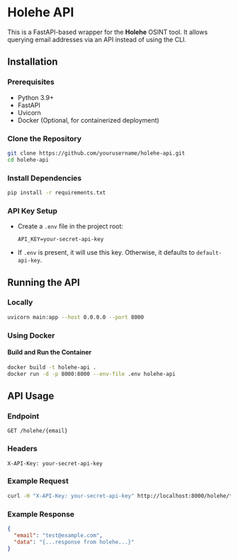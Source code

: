 # Holehe API

This is a FastAPI-based wrapper for the **Holehe** OSINT tool. It allows querying email addresses via an API instead of using the CLI.

## Installation

### Prerequisites
- Python 3.9+
- FastAPI
- Uvicorn
- Docker (Optional, for containerized deployment)

### Clone the Repository
```bash
git clone https://github.com/yourusername/holehe-api.git
cd holehe-api
```

### Install Dependencies
```bash
pip install -r requirements.txt
```

### API Key Setup
- Create a `.env` file in the project root:
  ```
  API_KEY=your-secret-api-key
  ```
- If `.env` is present, it will use this key. Otherwise, it defaults to `default-api-key`.

## Running the API
### Locally
```bash
uvicorn main:app --host 0.0.0.0 --port 8000
```

### Using Docker
#### Build and Run the Container
```bash
docker build -t holehe-api .
docker run -d -p 8000:8000 --env-file .env holehe-api
```

## API Usage
### Endpoint
```
GET /holehe/{email}
```

### Headers
```
X-API-Key: your-secret-api-key
```

### Example Request
```bash
curl -H "X-API-Key: your-secret-api-key" http://localhost:8000/holehe/test@example.com
```

### Example Response
```json
{
  "email": "test@example.com",
  "data": "{...response from holehe...}"
}
